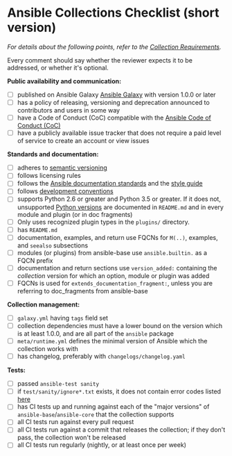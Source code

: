 # Ansible Collections Checklist (short version)

_For details about the following points, refer to the [Collection Requirements](https://github.com/ansible-collections/overview/blob/main/collection_requirements.rst)._

Every comment should say whether the reviewer expects it to be addressed, or whether it's optional.

**Public availability and communication:**
- [ ] published on Ansible Galaxy [Ansible Galaxy](https://galaxy.ansible.com) with version 1.0.0 or later
- [ ] has a policy of releasing, versioning and deprecation announced to contributors and users in some way
- [ ] have a Code of Conduct (CoC) compatible with the [Ansible Code of Conduct (CoC)](https://docs.ansible.com/ansible/latest/community/code_of_conduct.html)
- [ ] have a publicly available issue tracker that does not require a paid level of service to create an account or view issues

**Standards and documentation:**
- [ ] adheres to [semantic versioning](https://semver.org/)
- [ ] follows licensing rules
- [ ] follows the [Ansible documentation standards](https://docs.ansible.com/ansible/devel/dev_guide/developing_modules_documenting.html) and the [style guide](https://docs.ansible.com/ansible/devel/dev_guide/style_guide/index.html#style-guide)
- [ ] follows [development conventions](https://docs.ansible.com/ansible/devel/dev_guide/developing_modules_best_practices.html)
- [ ] supports Python 2.6 or greater and Python 3.5 or greater. If it does not, unsupported [Python versions](https://docs.ansible.com/ansible/latest/dev_guide/developing_python_3.html#ansible-and-python-3) are documented in ``README.md`` and in every module and plugin (or in doc fragments)
- [ ] Only uses recognized plugin types in the `plugins/` directory.
- [ ] has `README.md`
- [ ] documentation, examples, and return use FQCNs for `M(..)`, examples, and `seealso` subsections
- [ ] modules (or plugins) from ansible-base use `ansible.builtin.` as a FQCN prefix
- [ ] documentation and return sections use `version_added:` containing the *collection* version for which an option, module or plugin was added
- [ ] FQCNs is used for `extends_documentation_fragment:`, unless you are referring to doc_fragments from ansible-base

**Collection management:**
- [ ] `galaxy.yml` having `tags` field set
- [ ] collection dependencies must have a lower bound on the version which is at least 1.0.0, and are all part of the `ansible` package
- [ ] `meta/runtime.yml` defines the minimal version of Ansible which the collection works with
- [ ] has changelog, preferably with `changelogs/changelog.yaml`

**Tests:**
- [ ] passed `ansible-test sanity`
- [ ] if `test/sanity/ignore*.txt` exists, it does not contain error codes listed [here](https://github.com/ansible-collections/overview/blob/main/collection_requirements.rst#ci-testing)
- [ ] has CI tests up and running against each of the "major versions" of `ansible-base`/`ansible-core` that the collection supports
- [ ] all CI tests run against every pull request
- [ ] all CI tests run against a commit that releases the collection; if they don't pass, the collection won't be released
- [ ] all CI tests run regularly (nightly, or at least once per week)
